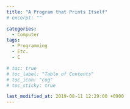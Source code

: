 ```yaml
---
title: "A Program that Prints Itself"
# excerpt: ""

categories:
  - Computer
tags:
  - Programming
  - Etc.
  - C

# toc: true 
# toc_label: "Table of Contents"
# toc_icon: "cog"
# toc_sticky: true

last_modified_at: 2019-08-11 12:29:00 +0900
---
```


<script src="https://gist.github.com/RyanJeong/18b6f865975be6ee392e36f3fbf7e3f1.js"></script>
